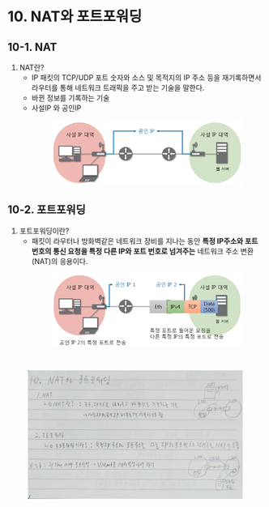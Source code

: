 # 10. NAT와 포트포워딩

## 10-1. NAT
1. NAT란?
    - IP 패킷의 TCP/UDP 포트 숫자와 소스 및 목적지의 IP 주소 등을 재기록하면서 라우터를 통해 네트워크 트래픽을 주고 받는 기술을 말한다.
    - 바뀐 정보를 기록하는 기술
    - 사설IP 와 공인IP<br>
        <figure>
        <img src="./imgsrc/NAT.png" width="400">
        </figure>

## 10-2. 포트포워딩
1. 포트포워딩이란?
    - 패킷이 라우터나 방화벽같은 네트워크 장비를 지나는 동안 **특정 IP주소와 포트 번호의 통신 요청을 특정 다른 IP와 포트 번호로 넘겨주는** 네트워크 주소 변환(NAT)의 응용이다.<br>
        <figure>
        <img src="./imgsrc/Portforwarding.PNG" width="400">
        </figure>




<br>

<figure>
<img src="./imgsrc/10_NAT.png" width="600">
</figure>